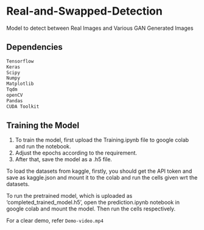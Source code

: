 # Real-and-Swapped-Detection
Model to detect between Real Images and Various GAN Generated Images

## Dependencies
```bash
Tensorflow
Keras
Scipy
Numpy
Matplotlib
Tqdm
openCV
Pandas
CUDA Toolkit
```

## Training the Model
1. To train the model, first upload the Training.ipynb file to google colab and run the notebook. 
2. Adjust the epochs according to the requirement.
3. After that, save the model as a .h5 file.

To load the datasets from kaggle, firstly, you should get the API token and save as kaggle.json and mount it to the colab and run the cells given wrt the datasets.

To run the pretrained model, which is uploaded as ‘completed_trained_model.h5’, open the prediction.ipynb notebook in google colab and mount the model. Then run the cells respectively. 

For a clear demo, refer <code>Demo-video.mp4</code> 
